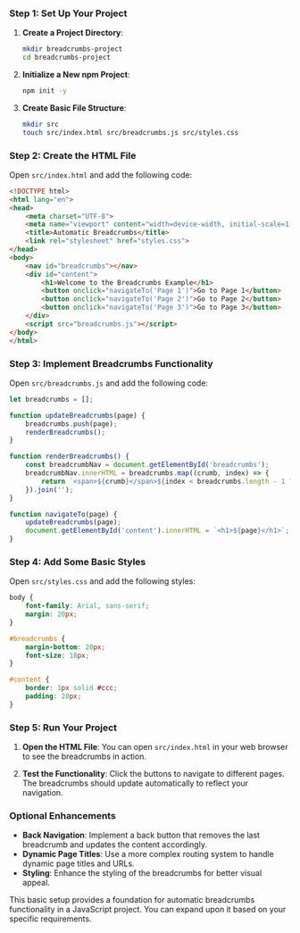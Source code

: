 ### Step 1: Set Up Your Project

1. **Create a Project Directory**:
   ```bash
   mkdir breadcrumbs-project
   cd breadcrumbs-project
   ```

2. **Initialize a New npm Project**:
   ```bash
   npm init -y
   ```

3. **Create Basic File Structure**:
   ```bash
   mkdir src
   touch src/index.html src/breadcrumbs.js src/styles.css
   ```

### Step 2: Create the HTML File

Open `src/index.html` and add the following code:

```html
<!DOCTYPE html>
<html lang="en">
<head>
    <meta charset="UTF-8">
    <meta name="viewport" content="width=device-width, initial-scale=1.0">
    <title>Automatic Breadcrumbs</title>
    <link rel="stylesheet" href="styles.css">
</head>
<body>
    <nav id="breadcrumbs"></nav>
    <div id="content">
        <h1>Welcome to the Breadcrumbs Example</h1>
        <button onclick="navigateTo('Page 1')">Go to Page 1</button>
        <button onclick="navigateTo('Page 2')">Go to Page 2</button>
        <button onclick="navigateTo('Page 3')">Go to Page 3</button>
    </div>
    <script src="breadcrumbs.js"></script>
</body>
</html>
```

### Step 3: Implement Breadcrumbs Functionality

Open `src/breadcrumbs.js` and add the following code:

```javascript
let breadcrumbs = [];

function updateBreadcrumbs(page) {
    breadcrumbs.push(page);
    renderBreadcrumbs();
}

function renderBreadcrumbs() {
    const breadcrumbNav = document.getElementById('breadcrumbs');
    breadcrumbNav.innerHTML = breadcrumbs.map((crumb, index) => {
        return `<span>${crumb}</span>${index < breadcrumbs.length - 1 ? ' > ' : ''}`;
    }).join('');
}

function navigateTo(page) {
    updateBreadcrumbs(page);
    document.getElementById('content').innerHTML = `<h1>${page}</h1>`;
}
```

### Step 4: Add Some Basic Styles

Open `src/styles.css` and add the following styles:

```css
body {
    font-family: Arial, sans-serif;
    margin: 20px;
}

#breadcrumbs {
    margin-bottom: 20px;
    font-size: 18px;
}

#content {
    border: 1px solid #ccc;
    padding: 20px;
}
```

### Step 5: Run Your Project

1. **Open the HTML File**:
   You can open `src/index.html` in your web browser to see the breadcrumbs in action.

2. **Test the Functionality**:
   Click the buttons to navigate to different pages. The breadcrumbs should update automatically to reflect your navigation.

### Optional Enhancements

- **Back Navigation**: Implement a back button that removes the last breadcrumb and updates the content accordingly.
- **Dynamic Page Titles**: Use a more complex routing system to handle dynamic page titles and URLs.
- **Styling**: Enhance the styling of the breadcrumbs for better visual appeal.

This basic setup provides a foundation for automatic breadcrumbs functionality in a JavaScript project. You can expand upon it based on your specific requirements.